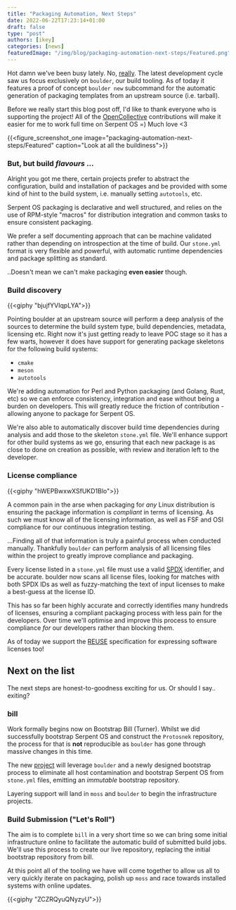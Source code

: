 ```yaml
---
title: "Packaging Automation, Next Steps"
date: 2022-06-22T17:23:14+01:00
draft: false
type: "post"
authors: [ikey]
categories: [news]
featuredImage: "/img/blog/packaging-automation-next-steps/Featured.png"
---
```


Hot damn we've been busy lately. No, [really](https://gitlab.com/groups/serpent-os/-/activity).
The latest development cycle saw us focus exclusively on `boulder`, our build tooling. As of
today it features a proof of concept `boulder new` subcommand for the automatic generation of
packaging templates from an upstream source (i.e. tarball).

<!--more-->

Before we really start this blog post off, I'd like to thank everyone who is supporting the
project! All of the [OpenCollective](https://opencollective.com/serpent-os) contributions will make it easier for me to work full
time on Serpent OS =) Much love <3


{{<figure_screenshot_one image="packaging-automation-next-steps/Featured" caption="Look at all the buildiness">}}

### But, but build _flavours_ ...

Alright you got me there, certain projects prefer to abstract the configuration, build and
installation of packages and be provided with some kind of hint to the build system, i.e.
manually setting `autotools`, etc.

Serpent OS packaging is declarative and well structured, and relies on the use of RPM-style
"macros" for distribution integration and common tasks to ensure consistent packaging.

We prefer a self documenting approach that can be machine validated rather than depending
on introspection at the time of build. Our `stone.yml` format is very flexible and powerful,
with automatic runtime dependencies and package splitting as standard.

..Doesn't mean we can't make packaging **even easier** though.

### Build discovery

{{<giphy "bjujfYVIqpLYA">}}

Pointing boulder at an upstream source will perform a deep analysis of the sources to determine
the build system type, build dependencies, metadata, licensing etc. Right now it's just getting
ready to leave POC stage so it has a few warts, however it does have support for generating
package skeletons for the following build systems:

 - `cmake`
 - `meson`
 - `autotools`

We're adding automation for Perl and Python packaging (and Golang, Rust, etc) so we can enforce consistency,
integration and ease without being a burden on developers. This will greatly reduce the friction
of contribution - allowing anyone to package for Serpent OS.

We're also able to automatically discover build time dependencies during analysis and add those
to the skeleton `stone.yml` file. We'll enhance support for other build systems as we go, ensuring
that each new package is as close to done on creation as possible, with review and iteration left
to the developer.

### License compliance

{{<giphy "hWEPBwxwXSfUKD1Blo">}}

A common pain in the arse when packaging for *any* Linux distribution is ensuring the package
information is *compliant* in terms of licensing. As such we must know all of the licensing
information, as well as FSF and OSI compliance for our continuous integration testing.

...Finding all of that information is truly a painful process when conducted manually.
Thankfully `boulder` can perform analysis of all licensing files within the project to
greatly improve compliance and packaging.

Every license listed in a `stone.yml` file must use a valid [SPDX](https://spdx.dev/) identifier,
and be accurate. boulder now scans all license files, looking for matches with both SPDX IDs
as well as fuzzy-matching the text of input licenses to make a best-guess at the license ID.

This has so far been highly accurate and correctly identifies many hundreds of licenses,
ensuring a compliant packaging process with less pain for the developers. Over time we'll
optimise and improve this process to ensure compliance *for* our developers rather than
blocking them.

As of today we support the [REUSE](https://reuse.software/) specification for expressing software licenses too!

## Next on the list

The next steps are honest-to-goodness exciting for us. Or should I say.. exiting?

### bill

Work formally begins now on Bootstrap Bill (Turner). Whilst we did successfully bootstrap Serpent OS
and construct the `Protosnek` repository, the process for that is **not** reproducible as `boulder`
has gone through massive changes in this time.

The new [project](https://gitlab.com/serpent-os/core/bill) will leverage `boulder` and a newly
designed bootstrap process to eliminate all host contamination and bootstrap Serpent OS from
`stone.yml` files, emitting an _immutable_ bootstrap repository.

Layering support will land in `moss` and `boulder` to begin the infrastructure projects.

### Build Submission ("Let's Roll")

The aim is to complete `bill` in a very short time so we can bring some initial infrastructure
online to facilitate the automatic build of submitted build jobs. We'll use this process
to create our live repository, replacing the initial bootstrap repository from bill.

At this point all of the tooling we have will come together to allow us all to very
quickly iterate on packaging, polish up `moss` and race towards installed systems with
online updates.

{{<giphy "ZCZRQyuQNyzyU">}}

